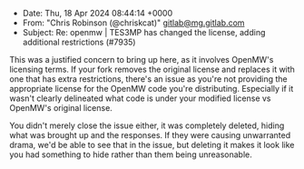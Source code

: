 - Date: Thu, 18 Apr 2024 08:44:14 +0000
- From: "Chris Robinson (@chriskcat)" <gitlab@mg.gitlab.com>
- Subject: Re: openmw | TES3MP has changed the license, adding additional
  restrictions (#7935)

This was a justified concern to bring up here, as it involves OpenMW's
licensing terms. If your fork removes the original license and replaces it
with one that has extra restrictions, there's an issue as you're not providing
the appropriate license for the OpenMW code you're distributing. Especially if
it wasn't clearly delineated what code is under your modified license vs
OpenMW's original license.

You didn't merely close the issue either, it was completely deleted, hiding
what was brought up and the responses. If they were causing unwarranted drama,
we'd be able to see that in the issue, but deleting it makes it look like you
had something to hide rather than them being unreasonable.
